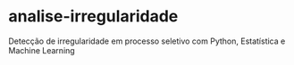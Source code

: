 # analise-irregularidade
Detecção de irregularidade em processo seletivo com Python, Estatística e Machine Learning
